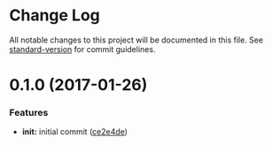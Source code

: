 # Change Log

All notable changes to this project will be documented in this file. See [standard-version](https://github.com/conventional-changelog/standard-version) for commit guidelines.

<a name="0.1.0"></a>
# 0.1.0 (2017-01-26)


### Features

* **init:** initial commit ([ce2e4de](https://github.com/prepair/get-location/commit/ce2e4de))
